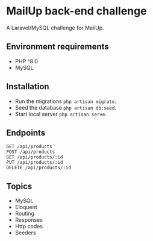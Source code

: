 # MailUp back-end challenge

A Laravel/MySQL challenge for MailUp.

## Environment requirements

- PHP ^8.0
- MySQL

## Installation

- Run the migrations `php artisan migrate`.
- Seed the database `php artisan db:seed`.
- Start local server `php artisan serve`.

## Endpoints

```curl
GET /api/products
POST /api/products
GET /api/products/:id
PUT /api/products/:id
DELETE /api/products/:id
```

## Topics

- MySQL
- Eloquent
- Routing
- Responses
- Http codes
- Seeders
